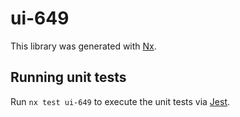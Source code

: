 # ui-649

This library was generated with [Nx](https://nx.dev).

## Running unit tests

Run `nx test ui-649` to execute the unit tests via [Jest](https://jestjs.io).
